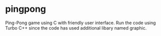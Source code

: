 # pingpong
Ping-Pong game using C with friendly user interface.
Run the code using Turbo C++ since the code has used additional libary named graphic.
